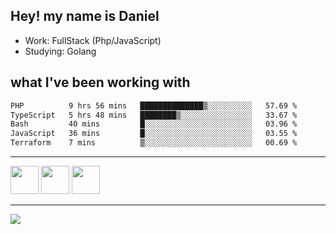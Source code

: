 ## Hey! my name is Daniel

- Work: FullStack (Php/JavaScript)
- Studying: Golang

## what I've been working with
<!--START_SECTION:waka-->

```txt
PHP          9 hrs 56 mins   ██████████████▒░░░░░░░░░░   57.69 %
TypeScript   5 hrs 48 mins   ████████▒░░░░░░░░░░░░░░░░   33.67 %
Bash         40 mins         █░░░░░░░░░░░░░░░░░░░░░░░░   03.96 %
JavaScript   36 mins         █░░░░░░░░░░░░░░░░░░░░░░░░   03.55 %
Terraform    7 mins          ▒░░░░░░░░░░░░░░░░░░░░░░░░   00.69 %
```

<!--END_SECTION:waka-->
    

<hr>
<div>
    <img height="45" src="https://img.icons8.com/color/48/000000/nodejs.png"/>
    <img height="45" src="https://www.vectorlogo.zone/logos/golang/golang-ar21.svg">
    <img height="45" src="https://www.vectorlogo.zone/logos/nestjs/nestjs-icon.svg">
</div>
<hr>
<div>
    <a href="https://www.linkedin.com/in/daniel-lucas-bb7b82193/" target="_blank">
        <img src="https://img.shields.io/badge/LinkedIn-0077B5?style=for-the-badge&logo=linkedin&logoColor=white">
    </a>
</div>
